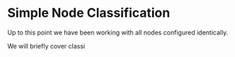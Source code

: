 # Simple Node Classification

Up to this point we have been working with all nodes configured identically.

We will briefly cover classi

